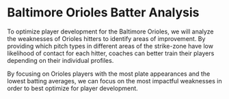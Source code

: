 # Baltimore Orioles Batter Analysis

To optimize player development for the Baltimore Orioles, we will analyze the weaknesses of 
Orioles hitters to identify areas of improvement. 
By providing which pitch types in different areas of the strike-zone have 
low likelihood of contact for each hitter, coaches can better train their players depending on their individual profiles.

By focusing on Orioles players with the most plate appearances and the lowest batting averages, 
we can focus on the most impactful weaknesses in order to best optimize for player development. 
